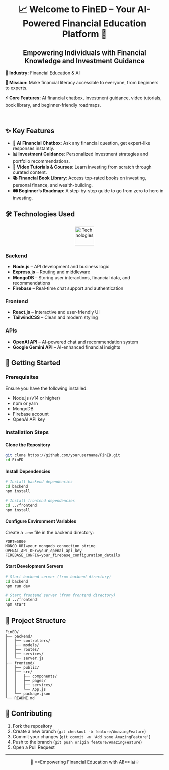 <h1 align="center">📈 Welcome to FinED – Your AI-Powered Financial Education Platform 🚀</h1>
<h2 align="center">Empowering Individuals with Financial Knowledge and Investment Guidance</h2>

<div>
    <p><strong>🔭 Industry:</strong> Financial Education & AI</p>
    <p><strong>🌱 Mission:</strong> Make financial literacy accessible to everyone, from beginners to experts.</p>
    <p><strong>⚡ Core Features:</strong> AI financial chatbox, investment guidance, video tutorials, book library, and beginner-friendly roadmaps.</p>
</div>

<br clear="right">

## ✨ Key Features

- **💬 AI Financial Chatbox**: Ask any financial question, get expert-like responses instantly.
- **📊 Investment Guidance**: Personalized investment strategies and portfolio recommendations.
- **🎥 Video Tutorials & Courses**: Learn investing from scratch through curated content.
- **📚 Financial Book Library**: Access top-rated books on investing, personal finance, and wealth-building.
- **🛤️ Beginner’s Roadmap**: A step-by-step guide to go from zero to hero in investing.

## 🛠️ Technologies Used

<p align="center">
    <img src="https://skillicons.dev/icons?i=nodejs,express,react,mongodb,firebase,openai" alt="Technologies" height="60">
</p>

### Backend
- **Node.js** – API development and business logic
- **Express.js** – Routing and middleware
- **MongoDB** – Storing user interactions, financial data, and recommendations
- **Firebase** – Real-time chat support and authentication

### Frontend
- **React.js** – Interactive and user-friendly UI
- **TailwindCSS** – Clean and modern styling

### APIs
- **OpenAI API** – AI-powered chat and recommendation system
- **Google Gemini API** – AI-enhanced financial insights

## 🚀 Getting Started

### Prerequisites
Ensure you have the following installed:
- Node.js (v14 or higher)
- npm or yarn
- MongoDB
- Firebase account
- OpenAI API key

### Installation Steps

#### Clone the Repository
```bash
git clone https://github.com/yourusername/FinED.git  
cd FinED  
```

#### Install Dependencies
```bash
# Install backend dependencies  
cd backend  
npm install  

# Install frontend dependencies  
cd ../frontend  
npm install  
```

#### Configure Environment Variables
Create a `.env` file in the backend directory:
```env
PORT=5000  
MONGO_URI=your_mongodb_connection_string  
OPENAI_API_KEY=your_openai_api_key  
FIREBASE_CONFIG=your_firebase_configuration_details  
```

#### Start Development Servers
```bash
# Start backend server (from backend directory)  
cd backend  
npm run dev  

# Start frontend server (from frontend directory)  
cd ../frontend  
npm start  
```

## 📁 Project Structure
```
FinED/
├── backend/
│   ├── controllers/
│   ├── models/
│   ├── routes/
│   ├── services/
│   └── server.js
├── frontend/
│   ├── public/
│   ├── src/
│   │   ├── components/
│   │   ├── pages/
│   │   ├── services/
│   │   └── App.js
│   └── package.json
└── README.md
```

## 🤝 Contributing

1. Fork the repository
2. Create a new branch (`git checkout -b feature/AmazingFeature`)
3. Commit your changes (`git commit -m 'Add some AmazingFeature'`)
4. Push to the branch (`git push origin feature/AmazingFeature`)
5. Open a Pull Request

---
<p align="center">🚀 **Empowering Financial Education with AI!** 📊💡</p>

